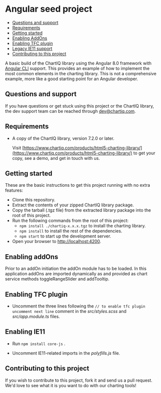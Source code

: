 # Angular seed project

- [Questions and support](#questions-and-support)
- [Requirements](#requirements)
- [Getting started](#getting-started)
- [Enabling AddOns](#enabling-addons)
- [Enabling TFC plugin](#enabling-tfc-plugin)
- [Legacy IE11 support](#enabling-ie11)
- [Contributing to this project](#contributing-to-this-project)


A basic build of the ChartIQ library using the Angular 8.0 framework with [Angular CLI](https://cli.angular.io) support.
This provides an example of how to implement the most common elements in the charting library.
This is not a comprehensive example, more like a good starting point for an Angular developer.


## Questions and support

If you have questions or get stuck using this project or the ChartIQ library, the dev support team can be reached through [dev@chartiq.com](mailto:dev@chartiq.com).

## Requirements

- A copy of the ChartIQ library, version 7.2.0 or later.

    Visit [https://www.chartiq.com/products/html5-charting-library/](https://www.chartiq.com/products/html5-charting-library/) to get your copy, see a demo, and get in touch with us.

## Getting started

These are the basic instructions to get this project running with no extra features:

- Clone this repository.
- Extract the contents of your zipped ChartIQ library package.
- Copy the tarball (.tgz file) from the extracted library package into the root of this project.
- Run the following commands from the root of this project:
    - `npm install ./chartiq-x.x.x.tgz` to install the charting library.
    - `npm install` to install the rest of the dependencies.
    - `npm start` to start up the development server.
- Open your browser to [http://localhost:4200](http://localhost:4200).


## Enabling addOns

Prior to an addOn initiation the addOn module has to be loaded. In this application addOns are imported dynamically
as and provided as chart service methods toggleRangeSlider and addTooltip.

## Enabling TFC plugin

- Uncomment the three lines following the `// to enable tfc plugin uncomment next line`
  comment in the *src/styles.scss* and *src/app.module.ts* files.

## Enabling IE11

- Run `npm install core-js` .

- Uncomment IE11-related imports in the *polyfills.js* file.

## Contributing to this project

If you wish to contribute to this project, fork it and send us a pull request.
We'd love to see what it is you want to do with our charting tools!
